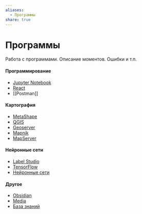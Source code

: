 ```yaml
---
aliases:
  - Программы
share: true
---
```


# Программы
Работа с программами. Описание моментов. Ошибки и т.п.
#### Программирование
- [Jupyter Notebook](projects/soft/JupyterNotebook.md)
- [React](projects/soft/React.md)
- [[Postman]]
#### Картография
- [MetaShape](projects/soft/MetaShape.md)
- [QGIS](projects/soft/QGIS/QGIS.md)
- [Geoserver](projects/soft/geoserver/geoserver.md)
- [Mapnik](projects/soft/Mapnik.md)
- [MapServer](projects/soft/MapServer.md)
#### Нейронные сети
- [Label Studio](projects/soft/LabelStudio/LabelStudio.md)
- [TensorFlow](projects/soft/TensorFlow.md)
- [Нейронные сети](projects/soft/NeuralNetwork/neuralNetworks.md)

#### Другое
- [Obsidian](projects/soft/obsidian/obsidian.md)
- [Media](projects/soft/abobe/Abobe.md)
- [База знаний](projects/development/KnowledgeBase.md)
